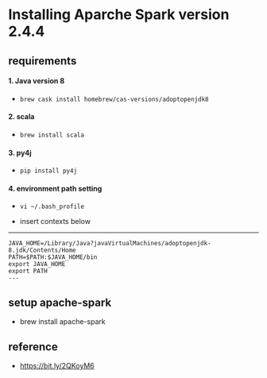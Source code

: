 # Installing Aparche Spark version 2.4.4

## requirements
#### 1. Java version 8
- `brew cask install homebrew/cas-versions/adoptopenjdk8`

#### 2. scala
- `brew install scala`

#### 3. py4j
- `pip install py4j`

#### 4. environment path setting
- `vi ~/.bash_profile`



- insert contexts below
---
```
JAVA_HOME=/Library/Java?javaVirtualMachines/adoptopenjdk-8.jdk/Contents/Home
PATH=$PATH:$JAVA_HOME/bin
export JAVA_HOME
export PATH
---
```
## setup apache-spark
- brew install apache-spark

## reference
- https://bit.ly/2QKoyM6
